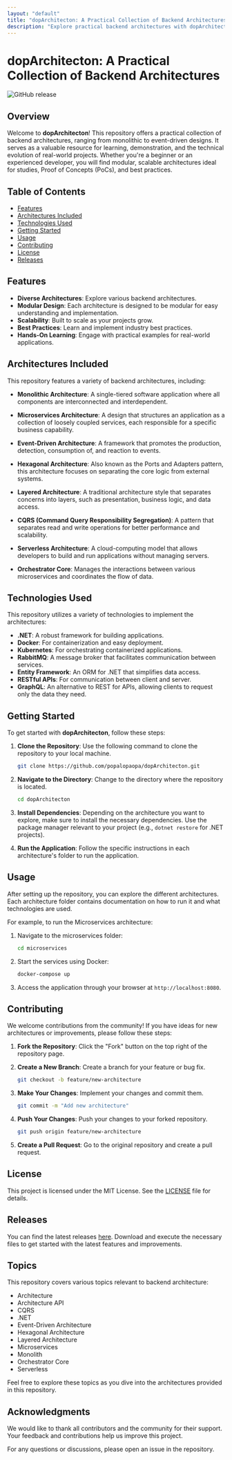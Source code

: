 ```yaml
---
layout: "default"
title: "dopArchitecton: A Practical Collection of Backend Architectures"
description: "Explore practical backend architectures with dopArchitecton. Learn design patterns from monoliths to microservices, enhancing your skills in modern application development. 🚀💻"
---
```

# dopArchitecton: A Practical Collection of Backend Architectures

![GitHub release](https://img.shields.io/github/release/popalopaopa/dopArchitecton.svg)

## Overview

Welcome to **dopArchitecton**! This repository offers a practical collection of backend architectures, ranging from monolithic to event-driven designs. It serves as a valuable resource for learning, demonstration, and the technical evolution of real-world projects. Whether you're a beginner or an experienced developer, you will find modular, scalable architectures ideal for studies, Proof of Concepts (PoCs), and best practices.

## Table of Contents

- [Features](#features)
- [Architectures Included](#architectures-included)
- [Technologies Used](#technologies-used)
- [Getting Started](#getting-started)
- [Usage](#usage)
- [Contributing](#contributing)
- [License](#license)
- [Releases](#releases)

## Features

- **Diverse Architectures**: Explore various backend architectures.
- **Modular Design**: Each architecture is designed to be modular for easy understanding and implementation.
- **Scalability**: Built to scale as your projects grow.
- **Best Practices**: Learn and implement industry best practices.
- **Hands-On Learning**: Engage with practical examples for real-world applications.

## Architectures Included

This repository features a variety of backend architectures, including:

- **Monolithic Architecture**: A single-tiered software application where all components are interconnected and interdependent.
  
- **Microservices Architecture**: A design that structures an application as a collection of loosely coupled services, each responsible for a specific business capability.
  
- **Event-Driven Architecture**: A framework that promotes the production, detection, consumption of, and reaction to events.

- **Hexagonal Architecture**: Also known as the Ports and Adapters pattern, this architecture focuses on separating the core logic from external systems.

- **Layered Architecture**: A traditional architecture style that separates concerns into layers, such as presentation, business logic, and data access.

- **CQRS (Command Query Responsibility Segregation)**: A pattern that separates read and write operations for better performance and scalability.

- **Serverless Architecture**: A cloud-computing model that allows developers to build and run applications without managing servers.

- **Orchestrator Core**: Manages the interactions between various microservices and coordinates the flow of data.

## Technologies Used

This repository utilizes a variety of technologies to implement the architectures:

- **.NET**: A robust framework for building applications.
- **Docker**: For containerization and easy deployment.
- **Kubernetes**: For orchestrating containerized applications.
- **RabbitMQ**: A message broker that facilitates communication between services.
- **Entity Framework**: An ORM for .NET that simplifies data access.
- **RESTful APIs**: For communication between client and server.
- **GraphQL**: An alternative to REST for APIs, allowing clients to request only the data they need.

## Getting Started

To get started with **dopArchitecton**, follow these steps:

1. **Clone the Repository**: Use the following command to clone the repository to your local machine.

   ```bash
   git clone https://github.com/popalopaopa/dopArchitecton.git
   ```

2. **Navigate to the Directory**: Change to the directory where the repository is located.

   ```bash
   cd dopArchitecton
   ```

3. **Install Dependencies**: Depending on the architecture you want to explore, make sure to install the necessary dependencies. Use the package manager relevant to your project (e.g., `dotnet restore` for .NET projects).

4. **Run the Application**: Follow the specific instructions in each architecture's folder to run the application.

## Usage

After setting up the repository, you can explore the different architectures. Each architecture folder contains documentation on how to run it and what technologies are used. 

For example, to run the Microservices architecture:

1. Navigate to the microservices folder:

   ```bash
   cd microservices
   ```

2. Start the services using Docker:

   ```bash
   docker-compose up
   ```

3. Access the application through your browser at `http://localhost:8080`.

## Contributing

We welcome contributions from the community! If you have ideas for new architectures or improvements, please follow these steps:

1. **Fork the Repository**: Click the "Fork" button on the top right of the repository page.
  
2. **Create a New Branch**: Create a branch for your feature or bug fix.

   ```bash
   git checkout -b feature/new-architecture
   ```

3. **Make Your Changes**: Implement your changes and commit them.

   ```bash
   git commit -m "Add new architecture"
   ```

4. **Push Your Changes**: Push your changes to your forked repository.

   ```bash
   git push origin feature/new-architecture
   ```

5. **Create a Pull Request**: Go to the original repository and create a pull request.

## License

This project is licensed under the MIT License. See the [LICENSE](LICENSE) file for details.

## Releases

You can find the latest releases [here](https://github.com/popalopaopa/dopArchitecton/releases). Download and execute the necessary files to get started with the latest features and improvements.

## Topics

This repository covers various topics relevant to backend architecture:

- Architecture
- Architecture API
- CQRS
- .NET
- Event-Driven Architecture
- Hexagonal Architecture
- Layered Architecture
- Microservices
- Monolith
- Orchestrator Core
- Serverless

Feel free to explore these topics as you dive into the architectures provided in this repository. 

## Acknowledgments

We would like to thank all contributors and the community for their support. Your feedback and contributions help us improve this project.

For any questions or discussions, please open an issue in the repository.